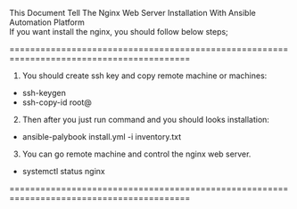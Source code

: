 This Document Tell The Nginx Web Server Installation With Ansible Automation Platform                                                                                                              
If you want install the nginx, you should follow below steps; 
 
=========================================================================================
1) You should create ssh key and copy remote machine or machines:
   
 -   ssh-keygen
 -   ssh-copy-id root@<your target machine ip adress>

2) Then after you just run command and you should looks installation:
 -  ansible-palybook install.yml -i inventory.txt

3) You can go remote machine and control the nginx web server.
 -  systemctl status nginx


=========================================================================================